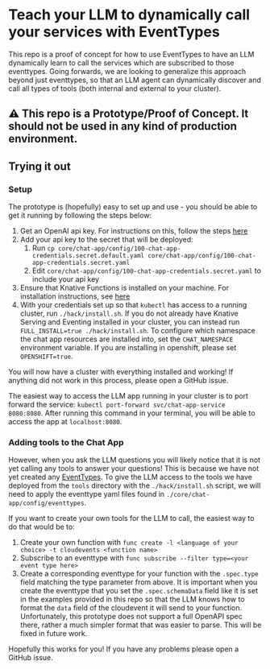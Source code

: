 # Teach your LLM to dynamically call your services with EventTypes

This repo is a proof of concept for how to use EventTypes to have an LLM dynamically learn to call the services which are subscribed to those eventtypes.
Going forwards, we are looking to generalize this approach beyond just eventtypes, so that an LLM agent can dynamically discover and call all types of
tools (both internal and external to your cluster).

## :warning: This repo is a Prototype/Proof of Concept. It **should not** be used in any kind of production environment.

## Trying it out

### Setup

The prototype is (hopefully) easy to set up and use - you should be able to get it running by following the steps below:

1. Get an OpenAI api key. For instructions on this, follow the steps [here](https://help.openai.com/en/articles/4936850-where-do-i-find-my-openai-api-key)
1. Add your api key to the secret that will be deployed:
   1. Run `cp core/chat-app/config/100-chat-app-credentials.secret.default.yaml core/chat-app/config/100-chat-app-credentials.secret.yaml`
   1. Edit `core/chat-app/config/100-chat-app-credentials.secret.yaml` to include your api key
1. Ensure that Knative Functions is installed on your machine. For installation instructions, see [here](https://knative.dev/docs/functions/install-func/)
1. With your credentials set up so that `kubectl` has access to a running cluster, run `./hack/install.sh`. If you do not already have Knative Serving and Eventing
   installed in your cluster, you can instead run `FULL_INSTALL=true ./hack/install.sh`. To configure which namespace the chat app resources are installed into,
   set the `CHAT_NAMESPACE` environment variable. If you are installing in openshift, please set `OPENSHIFT=true`.

You will now have a cluster with everything installed and working! If anything did not work in this process, please open a GitHub issue. 

The easiest way to access the LLM app running in your cluster is to port forward the service: `kubectl port-forward svc/chat-app-service 8080:8080`.
After running this command in your terminal, you will be able to access the app at `localhost:8080`.

### Adding tools to the Chat App

However, when you ask the LLM questions you will likely notice that it is not yet calling any tools to answer your questions! This is because we have not
yet created any [EventTypes](https://knative.dev/docs/eventing/event-registry/#about-eventtype-objects). To give the LLM access to the tools we have deployed
from the `tools` directory with the `./hack/install.sh` script, we will need to apply the eventtype yaml files found in `./core/chat-app/config/eventtypes`.

If you want to create your own tools for the LLM to call, the easiest way to do that would be to:
1. Create your own function with `func create -l <language of your choice> -t cloudevents <function name>`
1. Subscribe to an eventtype with `func subscribe --filter type=<your event type here>`
1. Create a corresponding eventtype for your function with the `.spec.type` field matching the type parameter from above. It is
   important when you create the eventtype that you set the `.spec.schemaData` field like it is set in the examples provided in 
   this repo so that the LLM knows how to format the `data` field of the cloudevent it will send to your function. Unfortunately,
   this prototype does not support a full OpenAPI spec there, rather a much simpler format that was easier to parse. This will be
   fixed in future work.

Hopefully this works for you! If you have any problems please open a GitHub issue.
